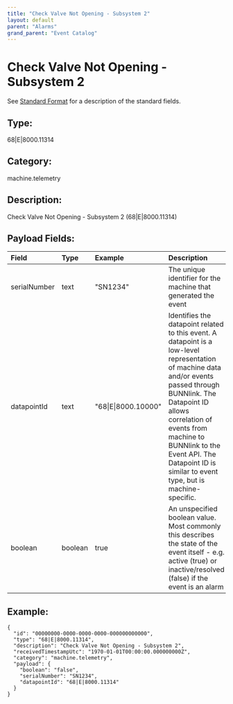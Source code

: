 ```yaml
---
title: "Check Valve Not Opening - Subsystem 2"
layout: default
parent: "Alarms"
grand_parent: "Event Catalog"
---
```


# Check Valve Not Opening - Subsystem 2

See [Standard Format](/event-subscriptions/event-format) for a description of the standard fields.

## Type:

68\|E\|8000.11314

## Category:

machine.telemetry

## Description: 

Check Valve Not Opening - Subsystem 2 (68\|E\|8000.11314)

## Payload Fields:

| Field | Type | Example | Description |
|:------|:-----|:--------|:------------|
| serialNumber | text | "SN1234" | The unique identifier for the machine that generated the event |
| datapointId | text | "68\|E\|8000.10000" | Identifies the datapoint related to this event. A datapoint is a low-level representation of machine data and/or events passed through BUNNlink. The Datapoint ID allows correlation of events from machine to BUNNlink to the Event API. The Datapoint ID is similar to event type, but is machine-specific. |
| boolean | boolean | true | An unspecified boolean value. Most commonly this describes the state of the event itself - e.g. active (true) or inactive/resolved (false) if the event is an alarm |

## Example:

```
{
  "id": "00000000-0000-0000-0000-000000000000",
  "type": "68|E|8000.11314",
  "description": "Check Valve Not Opening - Subsystem 2",
  "receivedTimestampUtc": "1970-01-01T00:00:00.000000000Z",
  "category": "machine.telemetry",
  "payload": {
    "boolean": "false",
    "serialNumber": "SN1234",
    "datapointId": "68|E|8000.11314"
  }
}
```
